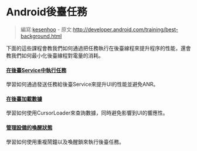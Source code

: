# Android後臺任務

> 編寫:[kesenhoo](https://github.com/kesenhoo) - 原文:<http://developer.android.com/training/best-background.html>

下面的這些課程會教我們如何通過把任務執行在後臺線程來提升程序的性能，還會教我們如何最小化後臺線程對電量的消耗。

#### [在後臺Service中執行任務](background-jobs/run-background-service/index.html)
學習如何通過發送任務給後臺Service來提升UI的性能並避免ANR。

#### [在後臺加載數據](background-jobs/load-data-background/index.html)
學習如何使用CursorLoader來查詢數據，同時避免影響到UI的響應性。

#### [管理設備的喚醒狀態](background-jobs/scheduling/index.html)
學習如何使用重複鬧鐘以及喚醒鎖來執行後臺任務。
